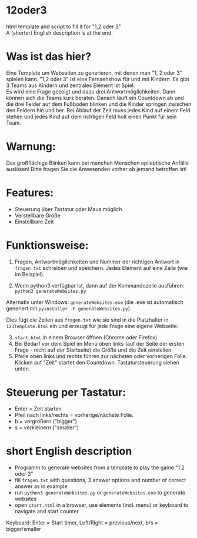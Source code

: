 # 12oder3
html template and script to fill it for "1,2 oder 3"  
A (shorter) English description is at the end.


# Was ist das hier?
Eine Template um Webseiten zu generieren, mit denen man "1, 2 oder 3" spielen kann. "1,2 oder 3" ist eine Fernsehshow für und mit Kindern. Es gibt 3 Teams aus Kindern und zentrales Element ist Spiel:  
Es wird eine Frage gezeigt und dazu drei Antwortmöglichkeiten. Dann können sich die Teams kurz beraten. Danach läuft ein Countdown ab und die drei Felder auf dem Fußboden blinken und die Kinder springen zwischen den Feldern hin und her. Bei Ablauf der Zeit muss jedes Kind auf einem Feld stehen und jedes Kind auf dem richtigen Feld holt einen Punkt für sein Team.

# Warnung:
Das großflächige Blinken kann bei manchen Menschen epileptische Anfälle auslösen! Bitte fragen Sie die Anwesenden vorher ob jemand betroffen ist!


# Features:
* Steuerung über Tastatur oder Maus möglich
* Verstellbare Größe
* Einstellbare Zeit


# Funktionsweise:
1) Fragen, Antwortmöglichkeiten und Nummer der richtigen Antwort in `fragen.txt` schreiben und speichern. Jedes Element auf eine Zeile (wie im Beispiel).

2) Wenn python3  verfügbar ist, dann auf der Kommandozeile ausführen:
`python3 generateWebsites.py`

Alternativ unter Windows:
`generateWebsites.exe`
(die .exe ist automatisch generiert mit `pyinstaller -F generateWebsites.py`)


Dies fügt die Zeilen aus `fragen.txt` wie sie sind in die Platzhalter in `123Template.html` ein und erzeugt für jede Frage eine eigene Webseite.

3) `start.html` in einem Browser öffnen (Chrome oder Firefox)
4) Bei Bedarf vor dem Spiel im Menü oben links (auf der Seite der ersten Frage - nicht auf der Startseite) die Größe und die Zeit einstellen.
5) Pfeile oben links und rechts führen zur nächsten oder vorherigen Folie. Klicken auf "Zeit" startet den Countdown. Tastatursteuerung siehen unten.


# Steuerung per Tastatur:
* Enter = Zeit starten
* Pfeil nach links/rechts = vorherige/nächste Folie.
* b = vergrößern ("bigger")
* s = verkleinern ("smaller")




# short English description
* Programm to generate websites from a template to play the game "1 2 oder 3"
* fill `fragen.txt` with questions, 3 answer options and number of correct answer as in example
* run  `python3 generateWebsites.py` or `generateWebsites.exe` to generate websites
* open `start.html` in a browser, use elements (incl. menu) or keyboard to navigate and start counter

Keyboard: Enter = Start timer, Left/Right = previous/next, b/s = bigger/smaller

